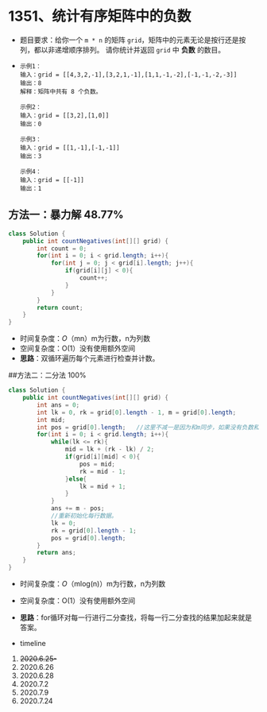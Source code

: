 # 1351、统计有序矩阵中的负数

- 题目要求：给你一个 `m * n` 的矩阵 `grid`，矩阵中的元素无论是按行还是按列，都以非递增顺序排列。 请你统计并返回 `grid` 中 **负数** 的数目。

- ```
  示例1：
  输入：grid = [[4,3,2,-1],[3,2,1,-1],[1,1,-1,-2],[-1,-1,-2,-3]]
  输出：8
  解释：矩阵中共有 8 个负数。
  
  示例2：
  输入：grid = [[3,2],[1,0]]
  输出：0
  
  示例3：
  输入：grid = [[1,-1],[-1,-1]]
  输出：3
  
  示例4：
  输入：grid = [[-1]]
  输出：1
  ```

## 方法一：暴力解  48.77%

```java
class Solution {
    public int countNegatives(int[][] grid) {
        int count = 0;
        for(int i = 0; i < grid.length; i++){
            for(int j = 0; j < grid[i].length; j++){
                if(grid[i][j] < 0){
                    count++;
                }
            }
        }
        return count;
    }
}
```

- 时间复杂度：*O*（mn）m为行数，n为列数
- 空间复杂度：O(1）没有使用额外空间
- **思路**：双循环遍历每个元素进行检查并计数。



##方法二：二分法  100%

```java
class Solution {
    public int countNegatives(int[][] grid) {
        int ans = 0;
        int lk = 0, rk = grid[0].length - 1, m = grid[0].length;
        int mid;
        int pos = grid[0].length;   //这里不减一是因为和m同步，如果没有负数和m相减后为0
        for(int i = 0; i < grid.length; i++){
            while(lk <= rk){
                mid = lk + (rk - lk) / 2;
                if(grid[i][mid] < 0){
                    pos = mid;
                    rk = mid - 1;
                }else{
                    lk = mid + 1;
                }
            }
            ans += m - pos;
            //重新初始化每行数据。
            lk = 0;
            rk = grid[0].length - 1;
            pos = grid[0].length;   
        }
        return ans;
    }
}
```

- 时间复杂度：*O*（mlog(n)）m为行数，n为列数
- 空间复杂度：O(1）没有使用额外空间
- **思路**：for循环对每一行进行二分查找，将每一行二分查找的结果加起来就是答案。



- timeline

1. ~~2020.6.25-~~
2. 2020.6.26
3. 2020.6.28
4. 2020.7.2
5. 2020.7.9
6. 2020.7.24